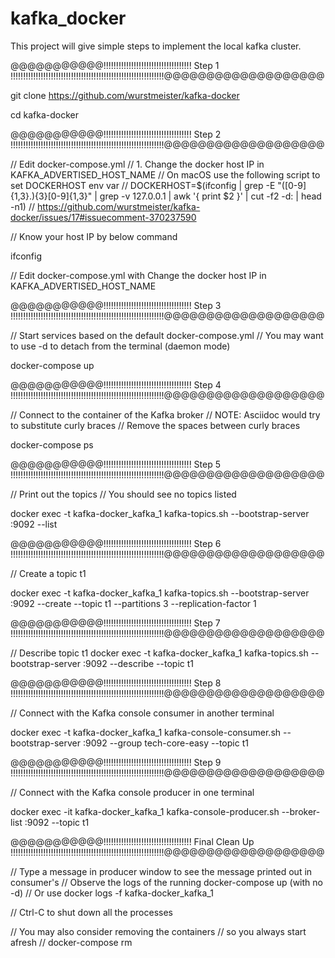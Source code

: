 # kafka_docker
This project will give simple steps to implement the local kafka cluster.

@@@@@@@@@@@!!!!!!!!!!!!!!!!!!!!!!!!!!!!!!!!!!!  Step 1 !!!!!!!!!!!!!!!!!!!!!!!!!!!!!!!!!!!!!!!!!!!!!!!!!!!!!!!!!!!!!@@@@@@@@@@@@@@@@@@@


git clone https://github.com/wurstmeister/kafka-docker

cd kafka-docker


@@@@@@@@@@@!!!!!!!!!!!!!!!!!!!!!!!!!!!!!!!!!!!  Step 2 !!!!!!!!!!!!!!!!!!!!!!!!!!!!!!!!!!!!!!!!!!!!!!!!!!!!!!!!!!!!!@@@@@@@@@@@@@@@@@@@


// Edit docker-compose.yml
// 1. Change the docker host IP in KAFKA_ADVERTISED_HOST_NAME
// On macOS use the following script to set DOCKERHOST env var
// DOCKERHOST=$(ifconfig | grep -E "([0-9]{1,3}\.){3}[0-9]{1,3}" | grep -v 127.0.0.1 | awk '{ print $2 }' | cut -f2 -d: | head -n1)
// https://github.com/wurstmeister/kafka-docker/issues/17#issuecomment-370237590



// Know your host IP by below command 

ifconfig

//  Edit docker-compose.yml with Change the docker host IP in KAFKA_ADVERTISED_HOST_NAME



@@@@@@@@@@@!!!!!!!!!!!!!!!!!!!!!!!!!!!!!!!!!!!  Step 3 !!!!!!!!!!!!!!!!!!!!!!!!!!!!!!!!!!!!!!!!!!!!!!!!!!!!!!!!!!!!!@@@@@@@@@@@@@@@@@@@


// Start services based on the default docker-compose.yml
// You may want to use -d to detach from the terminal (daemon mode)

docker-compose up


@@@@@@@@@@@!!!!!!!!!!!!!!!!!!!!!!!!!!!!!!!!!!!  Step 4 !!!!!!!!!!!!!!!!!!!!!!!!!!!!!!!!!!!!!!!!!!!!!!!!!!!!!!!!!!!!!@@@@@@@@@@@@@@@@@@@


// Connect to the container of the Kafka broker
// NOTE: Asciidoc would try to substitute curly braces
//       Remove the spaces between curly braces

docker-compose ps


@@@@@@@@@@@!!!!!!!!!!!!!!!!!!!!!!!!!!!!!!!!!!!  Step 5 !!!!!!!!!!!!!!!!!!!!!!!!!!!!!!!!!!!!!!!!!!!!!!!!!!!!!!!!!!!!!@@@@@@@@@@@@@@@@@@@


// Print out the topics
// You should see no topics listed

docker exec -t kafka-docker_kafka_1 kafka-topics.sh --bootstrap-server :9092 --list


@@@@@@@@@@@!!!!!!!!!!!!!!!!!!!!!!!!!!!!!!!!!!!  Step 6 !!!!!!!!!!!!!!!!!!!!!!!!!!!!!!!!!!!!!!!!!!!!!!!!!!!!!!!!!!!!!@@@@@@@@@@@@@@@@@@@


// Create a topic t1

docker exec -t kafka-docker_kafka_1 kafka-topics.sh --bootstrap-server :9092 --create --topic t1 --partitions 3 --replication-factor 1


@@@@@@@@@@@!!!!!!!!!!!!!!!!!!!!!!!!!!!!!!!!!!!  Step 7 !!!!!!!!!!!!!!!!!!!!!!!!!!!!!!!!!!!!!!!!!!!!!!!!!!!!!!!!!!!!!@@@@@@@@@@@@@@@@@@@


// Describe topic t1
docker exec -t kafka-docker_kafka_1 kafka-topics.sh --bootstrap-server :9092 --describe --topic t1


@@@@@@@@@@@!!!!!!!!!!!!!!!!!!!!!!!!!!!!!!!!!!!  Step 8 !!!!!!!!!!!!!!!!!!!!!!!!!!!!!!!!!!!!!!!!!!!!!!!!!!!!!!!!!!!!!@@@@@@@@@@@@@@@@@@@


// Connect with the Kafka console consumer in another terminal

docker exec -t kafka-docker_kafka_1 kafka-console-consumer.sh --bootstrap-server :9092 --group tech-core-easy --topic t1


@@@@@@@@@@@!!!!!!!!!!!!!!!!!!!!!!!!!!!!!!!!!!!  Step 9 !!!!!!!!!!!!!!!!!!!!!!!!!!!!!!!!!!!!!!!!!!!!!!!!!!!!!!!!!!!!!@@@@@@@@@@@@@@@@@@@


// Connect with the Kafka console producer in one terminal

docker exec -it kafka-docker_kafka_1 kafka-console-producer.sh --broker-list :9092 --topic t1


@@@@@@@@@@@!!!!!!!!!!!!!!!!!!!!!!!!!!!!!!!!!!!  Final Clean Up !!!!!!!!!!!!!!!!!!!!!!!!!!!!!!!!!!!!!!!!!!!!!!!!!!!!!!!!!!!!!@@@@@@@@@@@@@@@@@@@


// Type a message in producer window to see the message printed out in consumer's
// Observe the logs of the running docker-compose up (with no -d)
// Or use docker logs -f kafka-docker_kafka_1

// Ctrl-C to shut down all the processes

// You may also consider removing the containers
// so you always start afresh
// docker-compose rm
